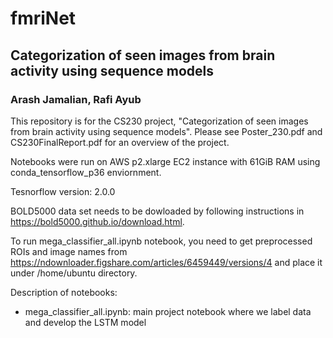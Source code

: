 # fmriNet

## Categorization of seen images from brain activity using sequence models

### Arash Jamalian, Rafi Ayub

This repository is for the CS230 project, "Categorization of seen images from brain activity using sequence models". Please see Poster_230.pdf and CS230FinalReport.pdf for an overview of the project.

Notebooks were run on AWS p2.xlarge EC2 instance with 61GiB RAM using conda_tensorflow_p36 enviornment.

Tesnorflow version: 2.0.0

BOLD5000 data set needs to be dowloaded by following instructions in https://bold5000.github.io/download.html.

To run mega_classifier_all.ipynb notebook, you need to get preprocessed ROIs and image names from https://ndownloader.figshare.com/articles/6459449/versions/4 and place it under /home/ubuntu directory.

Description of notebooks:

- mega_classifier_all.ipynb: main project notebook where we label data and develop the LSTM model
